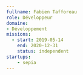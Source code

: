 ```yaml
---
fullname: Fabien Tafforeau
role: Développeur
domaine: 
- Développement
missions:
  - start: 2019-05-14
    end: 2020-12-31
    status: independent
startups:
    - sepia
---
```

